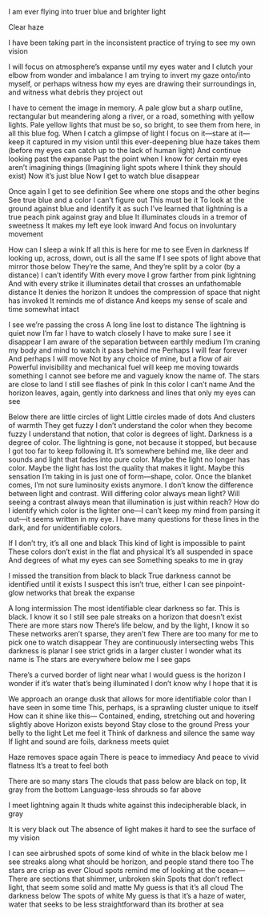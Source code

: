 I am ever flying into truer blue and brighter light 

Clear haze

I have been taking part in the inconsistent practice of trying to see my own vision

I will focus on atmosphere’s expanse until my eyes water and I clutch your elbow from wonder and imbalance 
I am trying to invert my gaze onto/into myself, or perhaps witness how my eyes are drawing their surroundings in, and witness what debris they project out

I have to cement the image in memory. 
A pale glow but a sharp outline, rectangular but meandering along a river, or a road, something with yellow lights. Pale yellow lights that must be so, so bright, to see them from here, in all this blue fog.
When I catch a glimpse of light I focus on it—stare at it—keep it captured in my vision until this ever-deepening blue haze takes them (before my eyes can catch up to the lack of human light)
And continue looking past the expanse
Past the point when I know for certain my eyes aren’t imagining things
(Imagining light spots where I think they should exist)
Now it’s just blue
Now I get to watch blue disappear 

Once again I get to see definition 
See where one stops and the other begins
See true blue and a color I can’t figure out
This must be it
To look at the ground against blue and identify it as such
I’ve learned that lightning is a true peach pink against gray and blue
It illuminates clouds in a tremor of sweetness
It makes my left eye look inward
And focus on involuntary movement 

How can I sleep a wink
If all this is here for me to see
Even in darkness
If looking up, across, down, out is all the same
If I see spots of light above that mirror those below
They’re the same,
And they’re split by a color (by a distance) I can’t identify 
With every move I grow farther from pink lightning
And with every strike it illuminates detail that crosses an unfathomable distance 
It denies the horizon
It undoes the compression of space that night has invoked 
It reminds me of distance
And keeps my sense of scale and time somewhat intact

I see we’re passing the cross
A long line lost to distance
The lightning is quiet now
I’m far
I have to watch closely
I have to make sure I see it disappear 
I am aware of the separation between earthly medium
I’m craning my body and mind to watch it pass behind me
Perhaps I will fear forever
And perhaps I will move
Not by any choice of mine, but a flow of air
Powerful invisibility and mechanical fuel will keep me moving towards something I cannot see before me and vaguely know the name of.
The stars are close to land
I still see flashes of pink 
In this color I can’t name
And the horizon leaves, again, gently into darkness and lines that only my eyes can see

Below there are little circles of light
Little circles made of dots
And clusters of warmth 
They get fuzzy
I don’t understand the color when they become fuzzy
I understand that notion, that color is degrees of light. Darkness is a degree of color. The lightning is gone, not because it stopped, but because I got too far to keep following it. It’s somewhere behind me, like deer and sounds and light that fades into pure color. Maybe the light no longer has color. Maybe the light has lost the quality that makes it light. Maybe this sensation I’m taking in is just one of form—shape, color. Once the blanket comes, I’m not sure luminosity exists anymore. I don’t know the difference between light and contrast. Will differing color always mean light? Will seeing a contrast always mean that illumination is just within reach? How do I identify which color is the lighter one—I can’t keep my mind from parsing it out—it seems written in my eye. 
I have many questions for these lines in the dark, and for unidentifiable colors. 

If I don’t try, it’s all one and black 
This kind of light is impossible to paint
These colors don’t exist in the flat and physical
It’s all suspended in space
And degrees of what my eyes can see
Something speaks to me in gray 

I missed the transition from black to black
True darkness cannot be identified until it exists
I suspect this isn’t true, either
I can see pinpoint-glow networks that break the expanse

A long intermission
The most identifiable clear darkness so far. This is black. I know it so
I still see pale streaks on a horizon that doesn’t exist
There are more stars now
There’s life below, and by the light, I know it so
These networks aren’t sparse, they aren’t few
There are too many for me to pick one to watch disappear
They are continuously intersecting webs
This darkness is planar 
I see strict grids in a larger cluster
I wonder what its name is
The stars are everywhere below me
I see gaps

There’s a curved border of light near what I would guess is the horizon 
I wonder if it’s water that’s being illuminated 
I don’t know why I hope that it is

We approach an orange dusk that allows for more identifiable color than I have seen in some time
This, perhaps, is a sprawling cluster unique to itself
How can it shine like this—
Contained, ending, stretching out and hovering slightly above
Horizon exists beyond 
Stay close to the ground 
Press your belly to the light 
Let me feel it
Think of darkness and silence the same way
If light and sound are foils, darkness meets quiet

Haze removes space again
There is peace to immediacy 
And peace to vivid flatness
It’s a treat to feel both 

There are so many stars
The clouds that pass below are black on top, lit gray from the bottom 
Language-less shrouds so far above 

I meet lightning again
It thuds white against this indecipherable black, in gray 

It is very black out
The absence of light makes it hard to see the surface of my vision 

I can see airbrushed spots of some kind of white in the black below me
I see streaks along what should be horizon, and people stand there too
The stars are crisp as ever
Cloud spots remind me of looking at the ocean—
There are sections that shimmer, unbroken skin
Spots that don’t reflect light, that seem some solid and matte
My guess is that it’s all cloud
The darkness below
The spots of white
My guess is that it’s a haze of water, water that seeks to be less straightforward than its brother at sea

